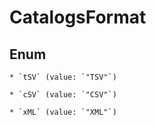 
# CatalogsFormat

## Enum


    * `tSV` (value: `"TSV"`)

    * `cSV` (value: `"CSV"`)

    * `xML` (value: `"XML"`)



